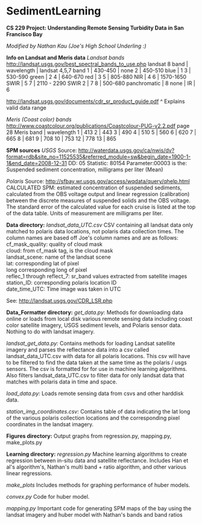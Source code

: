 SedimentLearning
================

**CS 229 Project: Understanding Remote Sensing Turbidity Data in San Francisco Bay**

*Modified by Nathan Kau (Joe's High School Underling :)*

**Info on Landsat and Meris data**
*Landsat bands*
http://landsat.usgs.gov/best_spectral_bands_to_use.php
landsat 8 band | wavelength           | landsat 4,5,7 band
             1 | 430-450              | none
             2 | 450-510 blue         | 1
             3 | 530-590 green        | 2
             4 | 640-670 red          | 3
             5 | 805-880 NIR          | 4
             6 | 1570-1650 SWIR       | 5
             7 | 2110 - 2290 SWIR 2   | 7
             8 | 500-680 panchromatic | 8
          none | IR                   | 6
   
http://landsat.usgs.gov/documents/cdr_sr_product_guide.pdf
^ Explains valid data range

*Meris (Coast color) bands*
http://www.coastcolour.org/publications/Coastcolour-PUG-v2.2.pdf
page 28
Meris band  |  wavelength
         1  |  413
         2  |  443
         3  |  490
         4  |  510
         5  |  560
         6  |  620
         7  |  665
         8  |  681
         9  |  708
         10 |  753
         12 |  778
         13 |  865

**SPM sources**
*USGS*
Source: http://waterdata.usgs.gov/ca/nwis/dv?format=rdb&site_no=11525535&referred_module=sw&begin_date=1900-1-1&end_date=2008-12-31
DD: 05 Statistic: 80154  Parameter:00003 is the: Suspended sediment concentration, milligrams per liter (Mean)

*Polaris*
Source: http://sfbay.wr.usgs.gov/access/wqdata/query/qhelp.html
CALCULATED SPM: estimated concentration of suspended sediments, calculated from the OBS voltage output and
linear regression (calibration) between the discrete measures of suspended solids and the OBS voltage.
The standard error of the calculated value for each cruise is listed at the top of the data table.
Units of measurement are milligrams per liter.

**Data directory:**
*landsat_data_UTC.csv*
CSV containing all landsat data only matched to polaris data locations, not polaris data collection times. The column names are based off Joe's column names and are as follows:<br/>
cf_mask_quality: quality of cloud mask <br/>
cloud: from cf_mask tag, is the cloud mask<br/>
landsat_scene: name of the landsat scene<br/>
lat: corresponding lat of pixel<br/>
long corresponding long of pixel<br/>
reflec_1 through reflect_7: sr_band values extracted from satellite images<br/>
station_ID: corresponding polaris location ID<br/>
date_time_UTC: Time image was taken in UTC<br/>

See: http://landsat.usgs.gov/CDR_LSR.php

**Data_Formatter directory:**
*get_data.py:*
Methods for downloading data online or loads from local disk various remote sensing data including coast color satellite imagery, USGS
sediment levels, and Polaris sensor data. Nothing to do with landsat imagery.

*landsat_get_data.py:*
Contains methods for loading Landsat satellite imagery and parses the reflectance data into a csv called landsat_data_UTC.csv with data for all polaris locations.
This csv will have to be filtered to find the data taken at the same time as the polaris / usgs sensors. The csv is
formatted for for use in machine learning algorithms. Also filters landsat_data_UTC.csv to filter data for only landsat data that matches with polaris data in time and space.

*load_data.py:*
Loads remote sensing data from csvs and other harddisk data.

*station_img_coordinates.csv:*
Contains table of data indicating the lat long of the various polaris collection locations and the corresponding pixel
coordinates in the landsat imagery.

**Figures directory:**
Output graphs from regression.py, mapping.py, make_plots.py

**Learning directory:**
*regression.py*
Machine learning algorithms to create regression between in-situ data and satellite reflectance. Includes Han et al's 
algorithm's, Nathan's multi band + ratio algorithm, and other various linear regressions.

*make_plots*
Includes methods for graphing performance of huber models. 

*convex.py*
Code for huber model.

*mapping.py*
Important code for generating SPM maps of the bay using the landsat imagery and huber model with Nathan's bands and 
band ratios
